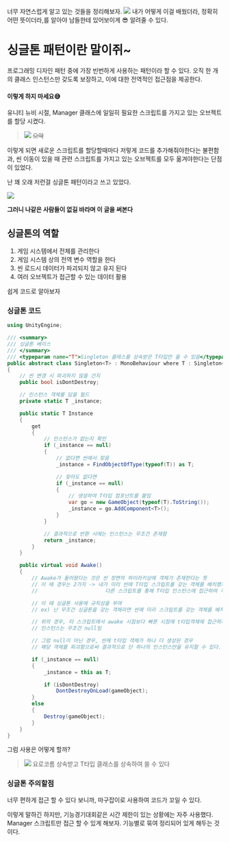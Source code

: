 너무 자연스럽게 알고 있는 것들을 정리해보자. 
![](https://velog.velcdn.com/images/stingray/post/6754cc91-4bd5-40e8-b311-0ad71bbbbf9b/image.png)
내가 어떻게 이걸 배웠더라, 정확히 어떤 뜻이더라,를 알아야 남들한테 있어보이게 😎 알려줄 수 있다.


# 싱글톤 패턴이란 말이쥐~
프로그래밍 디자인 패턴 중에 가장 빈번하게 사용하는 패턴이라 할 수 있다. 
오직 한 개의 클래스 인스턴스만 갖도록 보장하고, 이에 대한 전역적인 접근점을 제공한다.



#### 이렇게 하지 마세요😅
유니티 뉴비 시절, Manager 클래스에 일일히 필요한 스크립트를 가지고 있는 오브젝트를 할당 시켰다.

> ![](https://velog.velcdn.com/images/stingray/post/c3fcf105-7dea-4dcd-873e-9007ca506edb/image.png)
~~으악~~

이렇게 되면 새로운 스크립트를 할당할때마다 저렇게 코드를 추가해줘야한다는 불편함과, 씬 이동이 있을 때 관련 스크립트를 가지고 있는 오브젝트를 모두 옮겨야한다는 단점이 있었다. 

난 꽤 오래 저런걸 싱글톤 패턴이라고 쓰고 있었다.

![](https://velog.velcdn.com/images/stingray/post/159c7aa1-9094-4716-b5dd-258c62ce94ab/image.png)

**그러니 나같은 사람들이 없길 바라며 이 글을 써본다**

## 싱글톤의 역할

1. 게임 시스템에서 전체를 관리한다
2. 게임 시스템 상의 전역 변수 역할을 한다
3. 씬 로드시 데이터가 파괴되지 않고 유지 된다
4. 여러 오브젝트가 접근할 수 있는 데이터 활용

쉽게 코드로 알아보자

### 싱글톤 코드
```cs
using UnityEngine;

/// <summary>
/// 싱글톤 베이스 
/// </summary>
/// <typeparam name="T">Singleton 클래스를 상속받은 T타입만 올 수 있음</typeparam>
public abstract class Singleton<T> : MonoBehaviour where T : Singleton<T>
{
    // 씬 변경 시 파괴하지 않을 건지
    public bool isDontDestroy;

    // 인스턴스 객체를 담을 필드
    private static T _instance;

    public static T Instance
    {
        get
        {
            // 인스턴스가 없는지 확인
            if (_instance == null)
            {
                // 없다면 씬에서 찾음
                _instance = FindObjectOfType(typeof(T)) as T;

                // 찾아도 없다면
                if (_instance == null)
                {
                    // 생성하여 T타입 컴포넌트를 붙임
                    var go = new GameObject(typeof(T).ToString());
                    _instance = go.AddComponent<T>();
                }
            }

            // 결과적으로 반환 시에는 인스턴스는 무조건 존재함
            return _instance;
        }
    }

    public virtual void Awake()
    {
        // Awake가 들어왔다는 것은 씬 장면의 하이라키상에 객체가 존재한다는 뜻
        // 이 때 경우는 2가지 -> 내가 미리 씬에 T타입 스크립트를 갖는 객체를 배치했거나
        //                      다른 스크립트를 통해 T타입 인스턴스에 접근하여 객체가 생성된 경우

        // 이 때 싱글톤 사용에 규칙성을 부여
        // ex) 난 무조건 싱글톤을 갖는 객체라면 씬에 미리 스크립트를 갖는 객체를 배치하는 식으로 사용한다

        // 위의 경우, 타 스크립트에서 awake 시점보다 빠른 시점에 t타입객체에 접근하지 않았다면
        // 인스턴스는 무조건 null임

        // 그럼 null이 아닌 경우, 씬에 t타입 객체가 하나 더 생성된 경우
        // 해당 객체를 파괴함으로써 결과적으로 단 하나의 인스턴스만을 유지할 수 있다.

        if (_instance == null)
        {
            _instance = this as T;

            if (isDontDestroy)
                DontDestroyOnLoad(gameObject);
        }
        else
        {
            Destroy(gameObject);
        }
    }
}
```
그럼 사용은 어떻게 할까?

> ![](https://velog.velcdn.com/images/stingray/post/b69a4cb1-5520-4f64-80b8-4608d14dd68c/image.png)
요로코롬 상속받고 T타입 클래스를 상속하여 쓸 수 있다

### 싱글톤 주의할점 
너무 편하게 접근 할 수 있다 보니까, 마구잡이로 사용하여 코드가 꼬일 수 있다.

이렇게 말하긴 하지만, 기능경기대회같은 시간 제한이 있는 상황에는 자주 사용했다.
Manager 스크립트만 접근 할 수 있게 해보자. 
기능별로 묶여 정리되어 있게 해두는 것이다.
